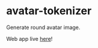 # avatar-tokenizer
Generate round avatar image.

Web app live [here](https://josephcaillet.github.io/avatar-tokenizer/)!
